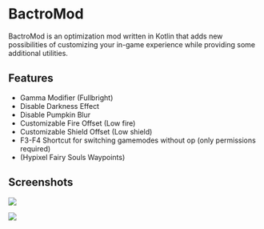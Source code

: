 # BactroMod

BactroMod is an optimization mod written in Kotlin that adds new possibilities of customizing your in-game experience while providing some additional utilities.

## Features

* Gamma Modifier (Fullbright)
* Disable Darkness Effect
* Disable Pumpkin Blur
* Customizable Fire Offset (Low fire)
* Customizable Shield Offset (Low shield)
* F3-F4 Shortcut for switching gamemodes without op (only permissions required)
* (Hypixel Fairy Souls Waypoints)

## Screenshots

![](https://i.imgur.com/CIdyeb7.png)

![](https://i.imgur.com/HmwqHnd.png)
